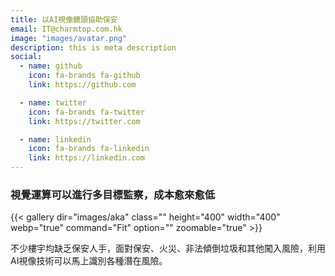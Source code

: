 ```yaml
---
title: 以AI視像鏡頭協助保安
email: IT@charmtop.com.hk
image: "images/avatar.png"
description: this is meta description
social:
  - name: github
    icon: fa-brands fa-github
    link: https://github.com

  - name: twitter
    icon: fa-brands fa-twitter
    link: https://twitter.com

  - name: linkedin
    icon: fa-brands fa-linkedin
    link: https://linkedin.com
---
```

  

### 視覺運算可以進行多目標監察，成本愈來愈低

{{< gallery dir="images/aka" class="" height="400" width="400" webp="true" command="Fit" option="" zoomable="true" >}}

不少樓宇均缺乏保安人手，面對保安、火災、非法傾倒垃圾和其他闖入風險，利用AI視像技術可以馬上識別各種潛在風險。
